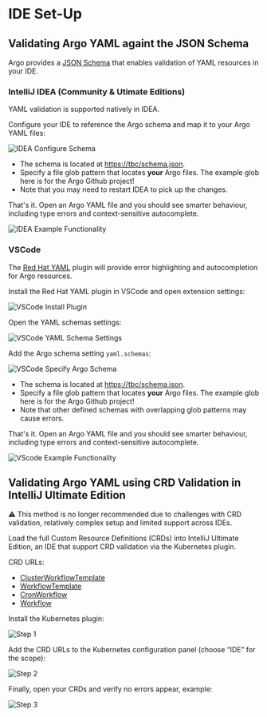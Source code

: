 # IDE Set-Up

## Validating Argo YAML againt the JSON Schema

Argo provides a [JSON Schema](https://tbc/schema.json) that enables validation of YAML resources in your IDE.

### IntelliJ IDEA (Community & Utimate Editions)

YAML validation is supported natively in IDEA.

Configure your IDE to reference the Argo schema and map it to your Argo YAML files:

![IDEA Configure Schema](assets/intellij-ide-step-1-config.png)
- The schema is located at [https://tbc/schema.json](https://tbc/schema.json).
- Specify a file glob pattern that locates **your** Argo files. The example glob here is for the Argo Github project!
- Note that you may need to restart IDEA to pick up the changes.

That's it. Open an Argo YAML file and you should see smarter behaviour, including type errors and context-sensitive autocomplete.

![IDEA Example Functionality](assets/intellij-ide-step-1-example-functionality.png)

### VSCode

The [Red Hat YAML](https://github.com/redhat-developer/vscode-yaml) plugin will provide error highlighting and autocompletion for Argo resources.

Install the Red Hat YAML plugin in VSCode and open extension settings:

![VSCode Install Plugin](assets/vscode-ide-step-1-install-plugin.png)

Open the YAML schemas settings:

![VSCode YAML Schema Settings](assets/vscode-ide-step-2-schema-settings.png)

Add the Argo schema setting `yaml.schemas`:

![VSCode Specify Argo Schema](assets/vscode-ide-step-3-spec-schema.png)

- The schema is located at [https://tbc/schema.json](https://tbc/schema.json).
- Specify a file glob pattern that locates **your** Argo files. The example glob here is for the Argo Github project!
- Note that other defined schemas with overlapping glob patterns may cause errors.

That's it. Open an Argo YAML file and you should see smarter behaviour, including type errors and context-sensitive autocomplete.

![VScode Example Functionality](assets/vscode-ide-step-4-example-functionality.png)

## Validating Argo YAML using CRD Validation in IntelliJ Ultimate Edition

:warning: This method is no longer recommended due to challenges with CRD validation, relatively complex setup and limited support across IDEs.

Load the full Custom Resource Definitions (CRDs) into IntelliJ Ultimate Edition, an IDE that support CRD validation via the Kubernetes plugin.

CRD URLs:

* [ClusterWorkflowTemplate](https://raw.githubusercontent.com/argoproj/argo/master/manifests/base/crds/full/argoproj.io_clusterworkflowtemplates.yaml)
* [WorkflowTemplate](https://raw.githubusercontent.com/argoproj/argo/master/manifests/base/crds/full/argoproj.io_workflowtemplates.yaml)
* [CronWorkflow](https://raw.githubusercontent.com/argoproj/argo/master/manifests/base/crds/full/argoproj.io_cronworkflows.yaml)
* [Workflow](https://raw.githubusercontent.com/argoproj/argo/master/manifests/base/crds/full/argoproj.io_workflows.yaml) 

Install the Kubernetes plugin:

![Step 1](assets/ide-step-1.png)

Add the CRD URLs to the Kubernetes configuration panel (choose “IDE” for the scope):

![Step 2](assets/ide-step-2.png)

Finally, open your CRDs and verify no errors appear, example:

![Step 3](assets/ide-step-3.png)
